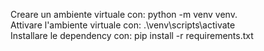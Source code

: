 Creare un ambiente virtuale con: python -m venv venv. <br>
Attivare l'ambiente virtuale con: .\venv\scripts\activate <br>
Installare le dependency con: pip install -r requirements.txt
